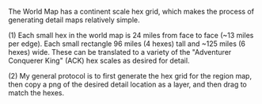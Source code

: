 The World Map has a continent scale hex grid, which makes the process of generating detail maps relatively simple. 

(1) Each small hex in the world map is 24 miles from face to face (~13 miles per edge). Each small rectangle 96 miles (4 hexes) tall and ~125 miles (6 hexes) wide. These can be translated to a variety of the "Adventurer Conquerer King" (ACK) hex scales as desired for detail. 

(2) My general protocol is to first generate the hex grid for the region map, then copy a png of the desired detail location as a layer, and then drag to match the hexes. 